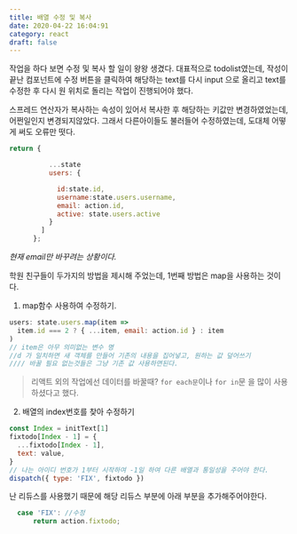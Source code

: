 ```yaml
---
title: 배열 수정 및 복사
date: 2020-04-22 16:04:91
category: react
draft: false
---
```


작업을 하다 보면 수정 및 복사 할 일이 왕왕 생겼다.
대표적으로 todolist였는데, 작성이 끝난 컴포넌트에 수정 버튼을 클릭하여 해당하는 text를 다시 input 으로 올리고 text를 수정한 후 다시 원 위치로 돌리는 작업이 진행되어야 했다.

스프레드 연산자가 복사하는 속성이 있어서 복사한 후 해당하는 키값만 변경하였었는데, 어쩐일인지 변경되지않았다. 그래서 다른아이들도 불러들어 수정하였는데, 도대체 어떻게 써도 오류만 떳다.

```javascript
return {

          ...state
          users: {

            id:state.id,
            username:state.users.username,
            email: action.id,
            active: state.users.active
          }
        ]
      };
```

_현재 email만 바꾸려는 상황이다._

학원 친구들이 두가지의 방법을 제시해 주었는데, 1번째 방법은 map을 사용하는 것이다.

1. map함수 사용하여 수정하기.

```javascript
users: state.users.map(item =>
  item.id === 2 ? { ...item, email: action.id } : item
)
// item은 아무 의미없는 변수 명
//d 가 일치하면 새 객체를 만들어 기존의 내용을 집어넣고, 원하는 값 덮어쓰기
//// 바꿀 필요 없는것들은 그냥 기존 값 사용하면된다.
```

> 리액트 외의 작업에선 데이터를 바꿀때? `for each문`이나 `for in`문 을 많이 사용하셨다고 했다.

2. 배열의 index번호를 찾아 수정하기

```javascript
const Index = initText[1]
fixtodo[Index - 1] = {
  ...fixtodo[Index - 1],
  text: value,
}
// 나는 아이디 번호가 1부터 시작하여 -1일 하여 다른 배열과 통일성을 주어야 한다.
dispatch({ type: 'FIX', fixtodo })
```

난 리듀스를 사용했기 때문에 해당 리듀스 부분에 아래 부분을 추가해주어야한다.

```javascript
  case 'FIX': //수정
      return action.fixtodo;
```
